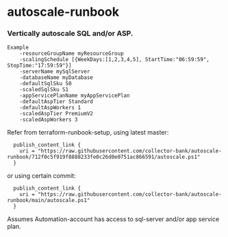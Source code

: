 # autoscale-runbook
### Vertically autoscale SQL and/or ASP.
```
Example
    -resourceGroupName myResourceGroup
    -scalingSchedule [{WeekDays:[1,2,3,4,5], StartTime:"06:59:59", StopTime:"17:59:59"}]
    -serverName mySqlServer
    -databaseName myDatabase
    -defaultSqlSku S0
    -scaledSqlSku S1
    -appServicePlanName myAppServicePlan
    -defaultAspTier Standard
    -defaultAspWorkers 1
    -scaledAspTier PremiumV2
    -scaledAspWorkers 3
```
Refer from terraform-runbook-setup, using latest master:
```
  publish_content_link {
    uri = "https://raw.githubusercontent.com/collector-bank/autoscale-runbook/712f0c5f919f8888233fe0c26d0e0751ac866591/autoscale.ps1"
  }
```
or using certain commit:
```
  publish_content_link {
    uri = "https://raw.githubusercontent.com/collector-bank/autoscale-runbook/main/autoscale.ps1"
  }
```

Assumes Automation-account has access to sql-server and/or app service plan.
